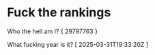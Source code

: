 # Fuck the rankings

Who the hell am I?
{ 29797763 }

What fucking year is it?
[ 2025-03-31T19:33:20Z ]
